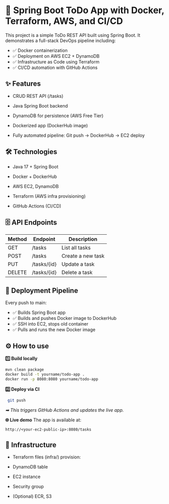# 🚀 Spring Boot ToDo App with Docker, Terraform, AWS, and CI/CD
This project is a simple ToDo REST API built using Spring Boot.
It demonstrates a full-stack DevOps pipeline including:
- ✅ Docker containerization
- ✅ Deployment on AWS EC2 + DynamoDB
- ✅ Infrastructure as Code using Terraform
- ✅ CI/CD automation with GitHub Actions

## ✨ Features
- CRUD REST API (/tasks)

- Java Spring Boot backend

- DynamoDB for persistence (AWS Free Tier)

- Dockerized app (DockerHub image)

- Fully automated pipeline: Git push → DockerHub → EC2 deploy

## 🛠 Technologies
- Java 17 + Spring Boot

- Docker + DockerHub

- AWS EC2, DynamoDB

- Terraform (AWS infra provisioning)

- GitHub Actions (CI/CD)

## 🗄 API Endpoints
| Method |	Endpoint |	Description |
|-------|-----------|--------------|
|GET	|/tasks|	List all tasks
|POST	|/tasks|	Create a new task
|PUT	|/tasks/{id}|	Update a task
|DELETE	|/tasks/{id}|	Delete a task

## 🚀 Deployment Pipeline
Every push to main:
- ✅ Builds Spring Boot app
- ✅ Builds and pushes Docker image to DockerHub
- ✅ SSH into EC2, stops old container
- ✅ Pulls and runs the new Docker image

## ⚙ How to use
**1️⃣ Build locally**
```bash
mvn clean package  
docker build -t yourname/todo-app .  
docker run -p 8080:8080 yourname/todo-app  
```
**2️⃣ Deploy via CI**

```bash
 git push 
```
*➡ This triggers GitHub Actions and updates the live app.*

**🌐 Live demo**
The app is available at:

`http://<your-ec2-public-ip>:8080/tasks`

## 📂 Infrastructure
- Terraform files (infra/) provision:

- DynamoDB table

- EC2 instance

- Security group

- (Optional) ECR, S3
